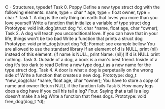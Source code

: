 C - Structures, typedef
 Task 0. Poppy Define a new type struct dog with the following elements:
name, type = char *
age, type = float
owner, type = char *
 Task 1. A dog is the only thing on earth that loves you more than you love yourself Write a function that initialize a variable of type struct dog
Prototype: void init_dog(struct dog *d, char *name, float age, char *owner);
Task 2. A dog will teach you unconditional love. If you can have that in your life, things won't be too bad Write a function that prints a struct dog
Prototype: void print_dog(struct dog *d);
Format: see example bellow
You are allowed to use the standard library
If an element of d is NULL, print (nil) instead of this element. (if name is NULL, print Name: (nil))
If d is NULL print nothing.
Task 3. Outside of a dog, a book is a man's best friend. Inside of a dog it's too dark to read Define a new type dog_t as a new name for the type struct dog.
Task 4. A door is what a dog is perpetually on the wrong side of Write a function that creates a new dog.
Prototype: dog_t *new_dog(char *name, float age, char *owner);
You have to store a copy of name and owner
Return NULL if the function fails
Task 5. How many legs does a dog have if you call his tail a leg? Four. Saying that a tail is a leg doesn't make it a leg Write a function that frees dogs.
Prototype: void free_dog(dog_t *d);

